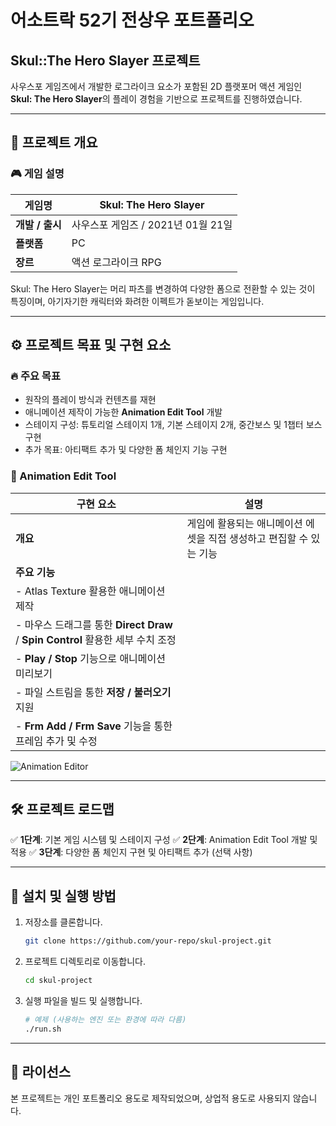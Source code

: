 # 어소트락 52기 전상우 포트폴리오

## Skul::The Hero Slayer 프로젝트

사우스포 게임즈에서 개발한 로그라이크 요소가 포함된 2D 플랫포머 액션 게임인 **Skul: The Hero Slayer**의 플레이 경험을 기반으로 프로젝트를 진행하였습니다.

---

## 📌 프로젝트 개요

### 🎮 게임 설명

| **게임명** | Skul: The Hero Slayer |
| --- | --- |
| **개발 / 출시** |사우스포 게임즈 / 2021년 01월 21일 |
| **플랫폼** | PC |
| **장르** | 액션 로그라이크 RPG |

Skul: The Hero Slayer는 머리 파츠를 변경하여 다양한 폼으로 전환할 수 있는 것이 특징이며, 아기자기한 캐릭터와 화려한 이펙트가 돋보이는 게임입니다.

---

## ⚙️ 프로젝트 목표 및 구현 요소

### 🔥 주요 목표
- 원작의 플레이 방식과 컨텐츠를 재현
- 애니메이션 제작이 가능한 **Animation Edit Tool** 개발
- 스테이지 구성: 튜토리얼 스테이지 1개, 기본 스테이지 2개, 중간보스 및 1챕터 보스 구현
- 추가 목표: 아티팩트 추가 및 다양한 폼 체인지 기능 구현

### 🎨 Animation Edit Tool

| **구현 요소** | 설명 |
| --- | --- |
| **개요** | 게임에 활용되는 애니메이션 에셋을 직접 생성하고 편집할 수 있는 기능 |
| **주요 기능** |
| - Atlas Texture 활용한 애니메이션 제작 |
| - 마우스 드래그를 통한 **Direct Draw** / **Spin Control** 활용한 세부 수치 조정 |
| - **Play / Stop** 기능으로 애니메이션 미리보기 |
| - 파일 스트림을 통한 **저장 / 불러오기** 지원 |
| - **Frm Add / Frm Save** 기능을 통한 프레임 추가 및 수정 |

![Animation Editor](https://prod-files-secure.s3.us-west-2.amazonaws.com/c0a162f9-dddf-45da-915b-eec4dc660475/e5b3cfe6-7be1-4675-841a-9542a8fe7a42/%EC%8A%A4%ED%81%AC%EB%A6%B0%EC%83%B7_2024-06-22_044400.png)

---

## 🛠 프로젝트 로드맵

✅ **1단계**: 기본 게임 시스템 및 스테이지 구성
✅ **2단계**: Animation Edit Tool 개발 및 적용
✅ **3단계**: 다양한 폼 체인지 구현 및 아티팩트 추가 (선택 사항)

---

## 📂 설치 및 실행 방법

1. 저장소를 클론합니다.
   ```sh
   git clone https://github.com/your-repo/skul-project.git
   ```
2. 프로젝트 디렉토리로 이동합니다.
   ```sh
   cd skul-project
   ```
3. 실행 파일을 빌드 및 실행합니다.
   ```sh
   # 예제 (사용하는 엔진 또는 환경에 따라 다름)
   ./run.sh
   ```

---

## 📝 라이선스
본 프로젝트는 개인 포트폴리오 용도로 제작되었으며, 상업적 용도로 사용되지 않습니다.
